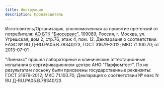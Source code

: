 ```yaml
---
title: Инструкция
description: Производитель
---
```

Изготовитель/Организация, уполномоченная за принятие претензий от потребителя: <a href="https://bioservice.ru/" target="_blank">АО БТК "Биосервис"</a>, 109089, Россия, г. Москва, ул. Угрешская, дом 2, стр.76, этаж 4, пом. 12. Декларация о соответствии: ЕАЭС № RU Д-RU.РА05.В.78340/23, ГОСТ 31679-2012; МКС 71.100.70; от 2013-07-01 

"Лиенакс" прошел лабораторные и клинические аттестационные испытания в сертификационном центре АНО "Парфюмтест". По их результатам лосьону были присвоены государственные реквизиты: ГОСТ 31679-2012; МКС 71.100.70; Декларация о соответствии № еаэс N RU Д-RU.РА05.В.78340/23.